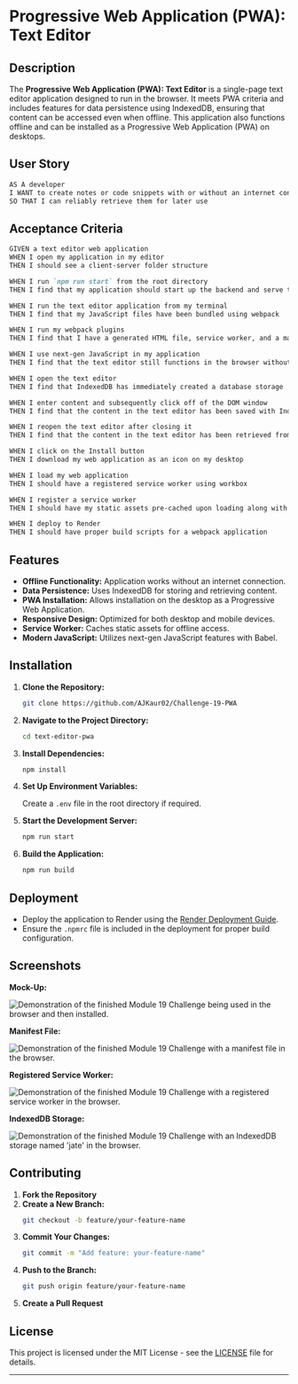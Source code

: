 # Progressive Web Application (PWA): Text Editor

## Description

The **Progressive Web Application (PWA): Text Editor** is a single-page text editor application designed to run in the browser. It meets PWA criteria and includes features for data persistence using IndexedDB, ensuring that content can be accessed even when offline. This application also functions offline and can be installed as a Progressive Web Application (PWA) on desktops.

## User Story

```md
AS A developer
I WANT to create notes or code snippets with or without an internet connection
SO THAT I can reliably retrieve them for later use
```

## Acceptance Criteria

```md
GIVEN a text editor web application
WHEN I open my application in my editor
THEN I should see a client-server folder structure

WHEN I run `npm run start` from the root directory
THEN I find that my application should start up the backend and serve the client

WHEN I run the text editor application from my terminal
THEN I find that my JavaScript files have been bundled using webpack

WHEN I run my webpack plugins
THEN I find that I have a generated HTML file, service worker, and a manifest file

WHEN I use next-gen JavaScript in my application
THEN I find that the text editor still functions in the browser without errors

WHEN I open the text editor
THEN I find that IndexedDB has immediately created a database storage

WHEN I enter content and subsequently click off of the DOM window
THEN I find that the content in the text editor has been saved with IndexedDB

WHEN I reopen the text editor after closing it
THEN I find that the content in the text editor has been retrieved from our IndexedDB

WHEN I click on the Install button
THEN I download my web application as an icon on my desktop

WHEN I load my web application
THEN I should have a registered service worker using workbox

WHEN I register a service worker
THEN I should have my static assets pre-cached upon loading along with subsequent pages and static assets

WHEN I deploy to Render
THEN I should have proper build scripts for a webpack application
```

## Features

- **Offline Functionality:** Application works without an internet connection.
- **Data Persistence:** Uses IndexedDB for storing and retrieving content.
- **PWA Installation:** Allows installation on the desktop as a Progressive Web Application.
- **Responsive Design:** Optimized for both desktop and mobile devices.
- **Service Worker:** Caches static assets for offline access.
- **Modern JavaScript:** Utilizes next-gen JavaScript features with Babel.

## Installation

1. **Clone the Repository:**
   ```bash
   git clone https://github.com/AJKaur02/Challenge-19-PWA
   ```

2. **Navigate to the Project Directory:**
   ```bash
   cd text-editor-pwa
   ```

3. **Install Dependencies:**
   ```bash
   npm install
   ```

4. **Set Up Environment Variables:**

   Create a `.env` file in the root directory if required.

5. **Start the Development Server:**
   ```bash
   npm run start
   ```

6. **Build the Application:**
   ```bash
   npm run build
   ```

## Deployment

- Deploy the application to Render using the [Render Deployment Guide](https://coding-boot-camp.github.io/full-stack/render/render-deployment-guide).
- Ensure the `.npmrc` file is included in the deployment for proper build configuration.

## Screenshots

**Mock-Up:**

![Demonstration of the finished Module 19 Challenge being used in the browser and then installed.](../Challenge-19-PWA/Develop/client/assets/demo.png)

**Manifest File:**

![Demonstration of the finished Module 19 Challenge with a manifest file in the browser.](../Challenge-19-PWA/Develop/client/assets/Manifest.png)

**Registered Service Worker:**

![Demonstration of the finished Module 19 Challenge with a registered service worker in the browser.](../Challenge-19-PWA/Develop/client/assets/Service-worker.png)

**IndexedDB Storage:**

![Demonstration of the finished Module 19 Challenge with an IndexedDB storage named 'jate' in the browser.](../Challenge-19-PWA/Develop/client/assets/Idb-storage.png)

## Contributing

1. **Fork the Repository**
2. **Create a New Branch:**
   ```bash
   git checkout -b feature/your-feature-name
   ```
3. **Commit Your Changes:**
   ```bash
   git commit -m "Add feature: your-feature-name"
   ```
4. **Push to the Branch:**
   ```bash
   git push origin feature/your-feature-name
   ```
5. **Create a Pull Request**

## License

This project is licensed under the MIT License - see the [LICENSE](LICENSE) file for details.

---
